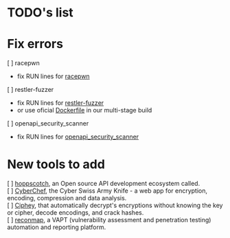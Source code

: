 # TODO's list

# Fix errors

[ ] racepwn 
  - fix RUN lines for [racepwn](https://github.com/racepwn/racepwn)

[ ] restler-fuzzer
   - fix RUN lines for [restler-fuzzer](https://github.com/microsoft/restler-fuzzer)
   - or use oficial [Dockerfile](https://github.com/microsoft/restler-fuzzer/blob/main/docker/Dockerfile) in our multi-stage build
      
[ ] openapi_security_scanner
   - fix RUN lines for [openapi_security_scanner](https://github.com/ngalongc/openapi_security_scanner)

# New tools to add

[ ] [hoppscotch](https://github.com/hoppscotch/hoppscotch), an Open source API development ecosystem called.  
[ ] [CyberChef](https://github.com/gchq/CyberChef), the Cyber Swiss Army Knife - a web app for encryption, encoding, compression and data analysis.   
[ ] [Ciphey](https://github.com/Ciphey/Ciphey), that automatically decrypt's encryptions without knowing the key or cipher, decode encodings, and crack hashes.    
[ ] [reconmap](https://github.com/reconmap/reconmap), a VAPT (vulnerability assessment and penetration testing) automation and reporting platform.  

 
